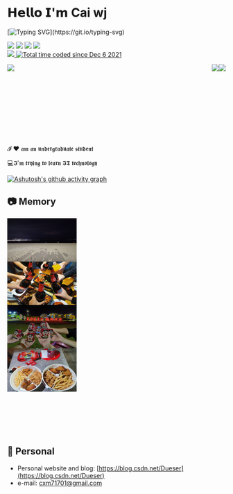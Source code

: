 # 𝗛𝗲𝗹𝗹𝗼 𝗜'𝗺 Cai wj

[![Typing SVG](https://readme-typing-svg.herokuapp.com?color=E4E4E4&lines=Live+well+and+meet+slowly.)](https://git.io/typing-svg)

[![](https://img.shields.io/badge/-@hexWars-%23181717?style=flat-square&logo=github)](https://github.com/hexWars)
[![](https://img.shields.io/badge/-@hexWars-%23000000?style=flat-square&logo=gitee)](https://gitee.com/hex-cxm)
[![](https://img.shields.io/badge/-@hexWars-%23000000?style=flat-square&logo=leetcode)](https://leetcode-cn.com/u/hexWars/)
[![](https://img.shields.io/badge/-@Dueser-%23000000?style=flat-square&logo=codeforces)](https://codeforces.com/profile/Dueser)
<br>
<a href="https://github.com/hexWars?tab=repositories">
   <img src="https://badges.pufler.dev/repos/hexWars?style=flat-square&color=black&logo=github">
</a>
<a href="https://wakatime.com/@05a07c08-5f73-4506-8c28-410e368c2294">
  <img src="https://wakatime.com/badge/user/05a07c08-5f73-4506-8c28-410e368c2294.svg?style=flat-square" alt="Total time coded since Dec 6 2021" >
</a>

<img align='left' src="https://stats.justsong.cn/api/leetcode?username=hexwars&cn=true&theme=dark">

<img align='right' src="https://github-readme-stats.vercel.app/api?username=hexWars&show_icons=true&theme=tokyonight">

<img align='right' src="https://github-readme-streak-stats.herokuapp.com?user=hexWars&theme=tokyonight">



&nbsp;

&nbsp;

&nbsp;

&nbsp;

&nbsp;

&nbsp;




𝓘 ❤️ 𝖆𝖒 𝖆𝖓 𝖚𝖓𝖉𝖊𝖗𝖌𝖗𝖆𝖉𝖚𝖆𝖙𝖊 𝖘𝖙𝖚𝖉𝖊𝖓𝖙

:computer:𝕴'𝖒 𝖙𝖗𝖞𝖎𝖓𝖌 𝖙𝖔 𝖑𝖊𝖆𝖗𝖓 𝕴𝕿 𝖙𝖊𝖈𝖍𝖓𝖔𝖑𝖔𝖌𝖞



[![Ashutosh's github activity graph](https://activity-graph.herokuapp.com/graph?username=hexWars&theme=react-dark)](https://github.com/ashutosh00710/github-readme-activity-graph)

## 📷 Memory

<div style="display: inline-block;">
    <div>
		<img align='left' src="61.jpg" width=160px height=100px>
    </div>
    <div>
        <img align='left' src="53.jpg" width=160px height=100px>
    </div>
    <div>
        <img align='left' src="61-2.jpg" width=160px height=100px>
    </div>
    <div>
        <img align='left' src="61-3.jpg" width=160px height=100px>
    </div>
</div>

<br>

&nbsp;

&nbsp;

&nbsp;

## 📜 Personal

- Personal website and blog: [https://blog.csdn.net/Dueser](https://blog.csdn.net/Dueser)
- e-mail: cxm71701@gmail.com











